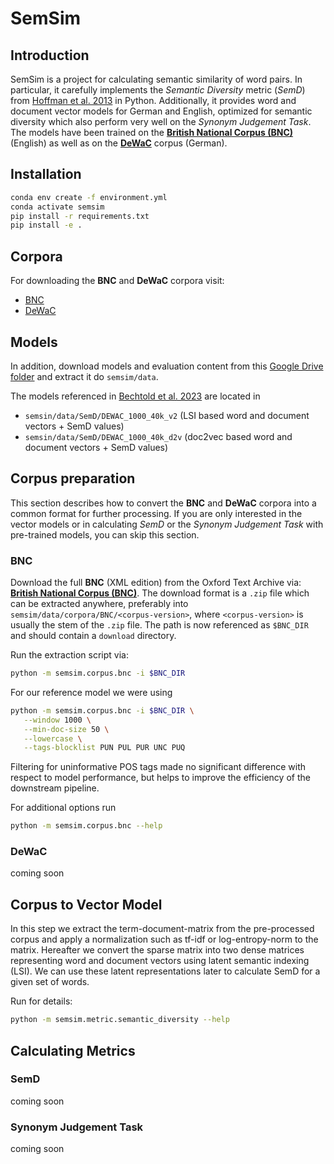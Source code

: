 # SemSim

## Introduction

SemSim is a project for calculating semantic similarity of word pairs. In particular, it carefully 
implements the *Semantic Diversity* metric (*SemD*) from 
[Hoffman et al. 2013](https://link.springer.com/article/10.3758/s13428-012-0278-x) in Python. 
Additionally, it provides word and document vector models for German and English, optimized for 
semantic diversity which also perform very well on the *Synonym Judgement Task*. The models have 
been trained on the **[British National Corpus (BNC)](http://www.natcorp.ox.ac.uk/)** (English) as 
well as on the **[DeWaC](https://wacky.sslmit.unibo.it/)** corpus (German).

## Installation

```bash
conda env create -f environment.yml
conda activate semsim
pip install -r requirements.txt
pip install -e .
```

## Corpora

For downloading the **BNC** and **DeWaC** corpora visit:

- [BNC](http://www.natcorp.ox.ac.uk/)
- [DeWaC](https://wacky.sslmit.unibo.it/)

## Models

In addition, download models and evaluation content from this 
[Google Drive folder](https://drive.google.com/drive/folders/10X8mn6J6REUH-wdxkNZ6BxpW7U9MpzN0) and 
extract it do `semsim/data`.

The models referenced in [Bechtold et al. 2023](https://psyarxiv.com/grwa3/) are located in

- `semsin/data/SemD/DEWAC_1000_40k_v2` (LSI based word and document vectors + SemD values)
- `semsin/data/SemD/DEWAC_1000_40k_d2v` (doc2vec based word and document vectors + SemD values)

## Corpus preparation

This section describes how to convert the **BNC** and **DeWaC** corpora into a common format for 
further processing. If you are only interested in the vector models or in calculating *SemD* or the 
*Synonym Judgement Task* with pre-trained models, you can skip this section.

### BNC

Download the full **BNC** (XML edition) from the Oxford Text Archive via: 
**[British National Corpus (BNC)](http://www.natcorp.ox.ac.uk/)**.
The download format is a `.zip` file which can be extracted anywhere, preferably into 
`semsim/data/corpora/BNC/<corpus-version>`, where `<corpus-version>` is usually the stem of the 
`.zip` file. The path is now referenced as `$BNC_DIR` and should contain a `download` directory.

Run the extraction script via:

```bash
python -m semsim.corpus.bnc -i $BNC_DIR
```

For our reference model we were using

```bash
python -m semsim.corpus.bnc -i $BNC_DIR \
   --window 1000 \
   --min-doc-size 50 \
   --lowercase \
   --tags-blocklist PUN PUL PUR UNC PUQ
```

Filtering for uninformative POS tags made no significant difference with respect to model 
performance, but helps to improve the efficiency of the downstream pipeline.

For additional options run 

```bash
python -m semsim.corpus.bnc --help
```

### DeWaC

coming soon

## Corpus to Vector Model

In this step we extract the term-document-matrix from the pre-processed corpus and apply a 
normalization such as tf-idf or log-entropy-norm to the matrix. Hereafter we convert the sparse
matrix into two dense matrices representing word and document vectors using latent semantic 
indexing (LSI). We can use these latent representations later to calculate SemD for a given set of 
words.

Run for details:

```bash
python -m semsim.metric.semantic_diversity --help
```

## Calculating Metrics

### SemD

coming soon

### Synonym Judgement Task

coming soon
